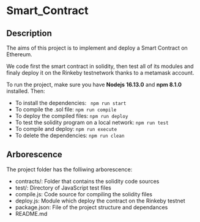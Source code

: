 # Smart_Contract

## Description

The aims of this project is to implement and deploy a Smart Contract on Ethereum.

We code first the smart contract in solidity, then test all of its modules and finaly deploy it on the Rinkeby testnetwork thanks to a metamask account.

To run the project, make sure you have **Nodejs** **16.13.0** and **npm 8.1.0** installed. Then:

- To install the dependencies: ` npm run start`
- To compile the .sol file: `npm run compile`
- To deploy the compiled files: `npm run deploy`
- To test the solidity program on a local network: `npm run test`
- To compile and deploy: `npm run execute`
- To delete the dependencies: `npm run clean`

## Arborescence

The project folder has the folliwing arborescence:

- contracts/: Folder that contains the solidity code sources
- test/: Directory of JavaScript test files
- compile.js: Code source for compiling the solidity files
- deploy.js: Module which deploy the contract on the Rinkeby testnet
- package.json: File of the project structure and dependances
- README.md
